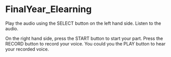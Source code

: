 # FinalYear_Elearning

Play the audio using the SELECT button on the left hand side.
Listen to the audio.

On the right hand side, press the START button to start your part.
Press the RECORD button to record your voice. 
You could you the PLAY button to hear your recorded voice.
